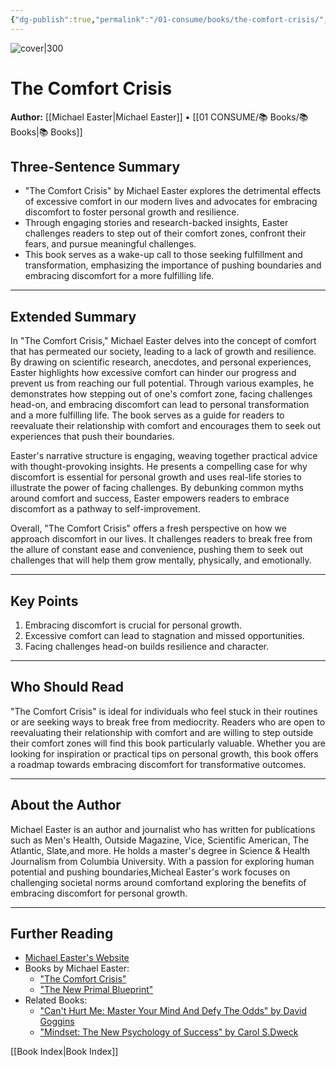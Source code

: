 ```yaml
---
{"dg-publish":true,"permalink":"/01-consume/books/the-comfort-crisis/","title":"The Comfort Crisis","tags":["self-improvement","personal-growth","growth-mindset","mindset"]}
---
```



![cover|300](https://m.media-amazon.com/images/I/71xy9YsxTcL._SL1500_.jpg)
# The Comfort Crisis
**Author:** [[Michael Easter\|Michael Easter]] • [[01 CONSUME/📚 Books/📚 Books\|📚 Books]]
## Three-Sentence Summary
- "The Comfort Crisis" by Michael Easter explores the detrimental effects of excessive comfort in our modern lives and advocates for embracing discomfort to foster personal growth and resilience.
- Through engaging stories and research-backed insights, Easter challenges readers to step out of their comfort zones, confront their fears, and pursue meaningful challenges.
- This book serves as a wake-up call to those seeking fulfillment and transformation, emphasizing the importance of pushing boundaries and embracing discomfort for a more fulfilling life.

---

## Extended Summary
In "The Comfort Crisis," Michael Easter delves into the concept of comfort that has permeated our society, leading to a lack of growth and resilience. By drawing on scientific research, anecdotes, and personal experiences, Easter highlights how excessive comfort can hinder our progress and prevent us from reaching our full potential. Through various examples, he demonstrates how stepping out of one's comfort zone, facing challenges head-on, and embracing discomfort can lead to personal transformation and a more fulfilling life. The book serves as a guide for readers to reevaluate their relationship with comfort and encourages them to seek out experiences that push their boundaries.

Easter's narrative structure is engaging, weaving together practical advice with thought-provoking insights. He presents a compelling case for why discomfort is essential for personal growth and uses real-life stories to illustrate the power of facing challenges. By debunking common myths around comfort and success, Easter empowers readers to embrace discomfort as a pathway to self-improvement.

Overall, "The Comfort Crisis" offers a fresh perspective on how we approach discomfort in our lives. It challenges readers to break free from the allure of constant ease and convenience, pushing them to seek out challenges that will help them grow mentally, physically, and emotionally.

---

## Key Points
1. Embracing discomfort is crucial for personal growth.
2. Excessive comfort can lead to stagnation and missed opportunities.
3. Facing challenges head-on builds resilience and character.

---

## Who Should Read
"The Comfort Crisis" is ideal for individuals who feel stuck in their routines or are seeking ways to break free from mediocrity. Readers who are open to reevaluating their relationship with comfort and are willing to step outside their comfort zones will find this book particularly valuable. Whether you are looking for inspiration or practical tips on personal growth, this book offers a roadmap towards embracing discomfort for transformative outcomes.

---

## About the Author
Michael Easter is an author and journalist who has written for publications such as Men's Health, Outside Magazine, Vice, Scientific American, The Atlantic, Slate,and more. He holds a master's degree in Science & Health Journalism from Columbia University. With a passion for exploring human potential and pushing boundaries,Micheal Easter's work focuses on challenging societal norms around comfortand exploring the benefits of embracing discomfort for personal growth.

---

## Further Reading
- [Michael Easter's Website](https://michael-easter.com/)
- Books by Michael Easter:
  - ["The Comfort Crisis"](https://www.amazon.com/Comfort-Crisis-Uncomfortable-Journey-Purpose/dp/0062966951)
  - ["The New Primal Blueprint"](https://www.amazon.com/New-Primal-Blueprint-Reprogram-Effortless/dp/1939563305)
- Related Books:
  - ["Can't Hurt Me: Master Your Mind And Defy The Odds" by David Goggins](https://www.amazon.com/Cant-Hurt-Me-Master-Your/dp/1544512287)
  - ["Mindset: The New Psychology of Success" by Carol S.Dweck](https://www.amazon.com/Mindset-Psychology-Carol-S-Dweck/dp/0345472322)

[[Book Index\|Book Index]]